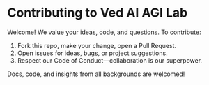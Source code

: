 # Contributing to Ved AI AGI Lab

Welcome! We value your ideas, code, and questions. To contribute:
1. Fork this repo, make your change, open a Pull Request.
2. Open issues for ideas, bugs, or project suggestions.
3. Respect our Code of Conduct—collaboration is our superpower.

Docs, code, and insights from all backgrounds are welcomed!
